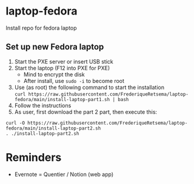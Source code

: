 # laptop-fedora
Install repo for fedora laptop

## Set up new Fedora laptop
1) Start the PXE server or insert USB stick
2) Start the laptop (F12 into PXE for PXE)
   - Mind to encrypt the disk
   - After install, use `sudo -i` to become root
3) Use (as root) the following command to start the installation  
   `curl https://raw.githubusercontent.com/FrederiqueRetsema/laptop-fedora/main/install-laptop-part1.sh | bash`
4) Follow the instructions
5) As user, first download the part 2 part, then execute this:
```
curl -O https://raw.githubusercontent.com/FrederiqueRetsema/laptop-fedora/main/install-laptop-part2.sh
. ./install-laptop-part2.sh 
```

# Reminders
- Evernote = Quentier / Notion (web app)
